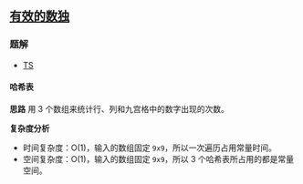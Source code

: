 ## [有效的数独](https://leetcode-cn.com/problems/valid-sudoku/)
### 题解
+ [TS](../../ts/128/36.ts)

#### 哈希表
**思路**
用 3 个数组来统计行、列和九宫格中的数字出现的次数。  

**复杂度分析**
+ 时间复杂度：O(1)，输入的数组固定 `9x9`，所以一次遍历占用常量时间。
+ 空间复杂度：O(1)，输入的数组固定 `9x9`，所以 3 个哈希表所占用的都是常量空间。